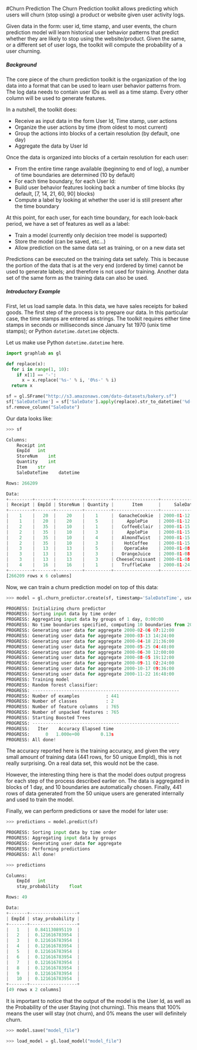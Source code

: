 #Churn Prediction
The Churn Prediction toolkit allows predicting which users will churn (stop using) a product or website given user activity logs.

Given data in the form: user id, time stamp, and user events, the churn prediction model will learn historical user behavior patterns that predict whether they are likely to stop using the website/product. Given the same, or a different set of user logs, the toolkit will compute the probability of a user churning.

##### Background

The core piece of the churn prediction toolkit is the organization of the log data into a format that can be used to learn user behavior patterns from. The log data needs to contain user IDs as well as a time stamp. Every other column will be used to generate features. 

In a nutshell, the toolkit does:
* Receive as input data in the form User Id, Time stamp, user actions
* Organize the user actions by time (from oldest to most current)
* Group the actions into blocks of a certain resolution (by default, one day)
* Aggregate the data by User Id

Once the data is organized into blocks of a certain resolution for each user:

* From the entire time range available (beginning to end of log), a number of time boundaries are determined (10 by default)
* For each time boundary, for each User Id: 
 * Build user behavior features looking back a number of time blocks (by default, [7, 14, 21, 60, 90] blocks)
 * Compute a label by looking at whether the user id is still present after the time boundary

At this point, for each user, for each time boundary, for each look-back period, we have a set of features as well as a label:

* Train a model (currently only decision tree model is supported)
* Store the model (can be saved, etc...)
* Allow prediction on the same data set as training, or on a new data set

Predictions can be executed on the training data set safely. This is because the portion of the data that is at the very end (ordered by time) cannot be used to generate labels; and therefore is not used for training. Another data set of the same form as the training data can also be used.

##### Introductory Example

First, let us load sample data. In this data, we have sales receipts for baked goods. The first step of the process is to prepare our data. In this particular case, the time stamps are entered as strings. The toolkit requires either time stamps in seconds or milliseconds since January 1st 1970 (unix time stamps); or Python `datetime.datetime` objects. 

Let us make use Python `datetime.datetime` here.

```python
import graphlab as gl

def replace(x):
  for i in range(1, 10):
    if x[1] == '-':
      x = x.replace('%s-' % i, '0%s-' % i)
  return x

sf = gl.SFrame("http://s3.amazonaws.com/dato-datasets/bakery.sf")
sf['SaleDateTime'] = sf['SaleDate'].apply(replace).str_to_datetime('%d-%b-%Y')
sf.remove_column("SaleDate")
```

Our data looks like:

```python
>>> sf

Columns:
	Receipt	int
	EmpId	int
	StoreNum	int
	Quantity	int
	Item	str
	SaleDateTime	datetime

Rows: 266209

Data:
+---------+-------+----------+----------+-----------------+---------------------+
| Receipt | EmpId | StoreNum | Quantity |       Item      |     SaleDateTime    |
+---------+-------+----------+----------+-----------------+---------------------+
|    1    |   20  |    20    |    1     |  GanacheCookie  | 2000-01-12 00:00:00 |
|    1    |   20  |    20    |    5     |     ApplePie    | 2000-01-12 00:00:00 |
|    2    |   35  |    10    |    1     |   CoffeeEclair  | 2000-01-15 00:00:00 |
|    2    |   35  |    10    |    3     |     ApplePie    | 2000-01-15 00:00:00 |
|    2    |   35  |    10    |    4     |   AlmondTwist   | 2000-01-15 00:00:00 |
|    2    |   35  |    10    |    3     |    HotCoffee    | 2000-01-15 00:00:00 |
|    3    |   13  |    13    |    5     |    OperaCake    | 2000-01-08 00:00:00 |
|    3    |   13  |    13    |    3     |   OrangeJuice   | 2000-01-08 00:00:00 |
|    3    |   13  |    13    |    3     | CheeseCroissant | 2000-01-08 00:00:00 |
|    4    |   16  |    16    |    1     |   TruffleCake   | 2000-01-24 00:00:00 |
+---------+-------+----------+----------+-----------------+---------------------+
[266209 rows x 6 columns]
```

Now, we can train a churn prediction model on top of this data:

```python
>>> model = gl.churn_predictor.create(sf, timestamp='SaleDateTime', user_id='EmpId', features=['Item'])

PROGRESS: Initializing churn predictor
PROGRESS: Sorting input data by time order
PROGRESS: Aggregating input data by groups of 1 day, 0:00:00
PROGRESS: No time boundaries specified, computing 10 boundaries from 2000-01-01 00:00:00 to 2000-12-29 00:00:00
PROGRESS: Generating user data for aggregate 2000-02-06 07:12:00
PROGRESS: Generating user data for aggregate 2000-03-13 14:24:00
PROGRESS: Generating user data for aggregate 2000-04-18 21:36:00
PROGRESS: Generating user data for aggregate 2000-05-25 04:48:00
PROGRESS: Generating user data for aggregate 2000-06-30 12:00:00
PROGRESS: Generating user data for aggregate 2000-08-05 19:12:00
PROGRESS: Generating user data for aggregate 2000-09-11 02:24:00
PROGRESS: Generating user data for aggregate 2000-10-17 09:36:00
PROGRESS: Generating user data for aggregate 2000-11-22 16:48:00
PROGRESS: Training model
PROGRESS: Random forest classifier:
PROGRESS: --------------------------------------------------------
PROGRESS: Number of examples          : 441
PROGRESS: Number of classes           : 2
PROGRESS: Number of feature columns   : 765
PROGRESS: Number of unpacked features : 765
PROGRESS: Starting Boosted Trees
PROGRESS: --------------------------------------------------------
PROGRESS:   Iter    Accuracy Elapsed time
PROGRESS:      0   1.000e+00        0.13s
PROGRESS: All done!
```

The accuracy reported here is the training accuracy, and given the very small amount of training data (441 rows, for 50 unique EmpId), this is not really surprising. On a real data set, this would not be the case.

However, the interesting thing here is that the model does output progress for each step of the process described earlier on. The data is aggregated in blocks of 1 day, and 10 boundaries are automatically chosen. Finally, 441 rows of data generated from the 50 unique users are generated internally and used to train the model.

Finally, we can perform predictions or save the model for later use:

```python
>>> predictions = model.predict(sf)

PROGRESS: Sorting input data by time order
PROGRESS: Aggregating input data by groups
PROGRESS: Generating user data for aggregate
PROGRESS: Performing predictions
PROGRESS: All done!

>>> predictions

Columns:
	EmpId	int
	stay_probability	float

Rows: 49

Data:
+-------+------------------+
| EmpId | stay_probability |
+-------+------------------+
|   1   |  0.841130895119  |
|   2   |  0.121616783954  |
|   3   |  0.121616783954  |
|   4   |  0.121616783954  |
|   5   |  0.121616783954  |
|   6   |  0.121616783954  |
|   7   |  0.121616783954  |
|   8   |  0.121616783954  |
|   9   |  0.121616783954  |
|   10  |  0.121616783954  |
+-------+------------------+
[49 rows x 2 columns]
```

It is important to notice that the output of the model is the User Id, as well as the Probability of the user Staying (not churning). This means that 100% means the user will stay (not churn), and 0% means the user will definitely churn.

```python
>>> model.save("model_file")

>>> load_model = gl.load_model("model_file")
```
